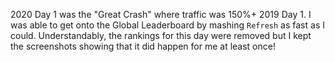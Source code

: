 2020 Day 1 was the "Great Crash" where traffic was 150%+ 2019 Day 1. I was able to get onto the Global Leaderboard by mashing `Refresh` as fast as I could. Understandably, the rankings for this day were removed but I kept the screenshots showing that it did happen for me at least once!
